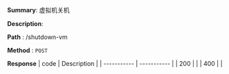 **Summary**: 虚拟机关机

**Description**:

**Path** : /shutdown-vm

**Method** : `POST`

**Response**
| code      | Description |
| ----------- | ----------- |
|  200   |       |
|  400   |       |

